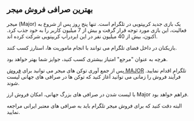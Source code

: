 

## بهترین صرافی فروش میجر

میجر (Major) یک بازی جدید کریپتویی در تلگرام است. تنها پنج روز پس از شروع به فعالیت، این بازی مورد توجه قرار گرفت و بیش از 7 میلیون کاربر را به خود جذب کرد. اکنون، بیش از 40 میلیون نفر در این ایردراپ کریپتویی شرکت کرده اند.

بازیکنان در داخل فضای تلگرام می توانند با انجام ماموریت ها، استارز کسب کنند.

هرچه به عنوان "مرجع" امتیاز بیشتری کسب کنید، جوایز شما بهتر خواهد بود.

پس از جمع آوری توکن های میجر می توانید برای [فروش MAJOR](https://ok-ex.io/buy-and-sell/MAJOR/) تلگرام اقدام نمایید. فرآیند فروش را زمانی می توانید آغاز کنید که توکن ها در صرافی های جهانی لیست شوند.

با لیست شدن در صرافی های بزرگ جهانی، امکان فروش ارز Major فراهم خواهد بود.

البته دقت کنید که برای فروش میجر تلگرام باید به صرافی های معتبر ایرانی مراجعه نمایید.
